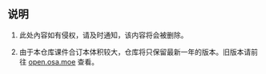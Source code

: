 ## 说明

1. 此处內容如有侵权，请及时通知，该内容将会被删除。

2. 由于本仓库课件合订本体积较大，仓库将只保留最新一年的版本。旧版本请前往 [open.osa.moe](https://open.osa.moe/) 查看。